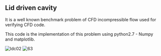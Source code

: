 ## Lid driven cavity
It is a well known benchmark problem of CFD incompressible flow used for verifying CFD code.

This code is the implementation of this problem using python2.7 - Numpy and matplotlib. 

![ldc02](https://user-images.githubusercontent.com/6969514/30377521-4a6e64d0-9890-11e7-8c6b-3f25b9ae7983.gif)
![63](https://user-images.githubusercontent.com/6969514/30357045-f65b1eae-983c-11e7-8eb4-84c71fa172ff.png)
